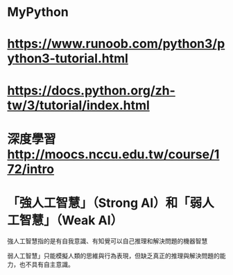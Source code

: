 # MyPython


# https://www.runoob.com/python3/python3-tutorial.html

# https://docs.python.org/zh-tw/3/tutorial/index.html

# 深度學習 http://moocs.nccu.edu.tw/course/172/intro

# 「強人工智慧」（Strong AI）和「弱人工智慧」（Weak AI）

強人工智慧指的是有自我意識、有知覺可以自己推理和解決問題的機器智慧

弱人工智慧」只能模擬人類的思維與行為表現，但缺乏真正的推理與解決問題的能力，也不具有自主意識。
